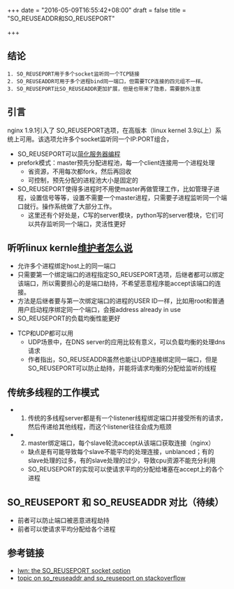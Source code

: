 +++
date = "2016-05-09T16:55:42+08:00"
draft = false
title = "SO_REUSEADDR和SO_REUSEPORT"

+++

结论
------------------
    
    1. SO_REUSEPORT用于多个socket监听同一个TCP链接
    2. SO_REUSEADDR可用于多个进程bind同一端口，但需要TCP连接的四元组不一样。
	3. SO_REUSEPORT比SO_REUSEADDR更加扩展，但是也带来了隐患，需要额外注意

引言
------------------------

nginx 1.9.1引入了 SO_REUSEPORT选项，在高版本（linux kernel 3.9以上）系统上可用。该选项允许多个socket监听同一个IP:PORT组合，

* SO_REUSEPORT可以[简化服务器编程](http://freeprogrammersblog.vhex.net/post/linux-39-introdued-new-way-of-writing-socket-servers/2)
* prefork模式：master预先分配进程池，每一个client连接用一个进程处理
    * 省资源，不用每次都fork，然后再回收
    * 可控制，预先分配的进程池大小是固定的
* SO_REUSEPORT使得多进程时不用使master再做管理工作，比如管理子进程，设置信号等等，设置不需要一个master进程，只需要子进程监听同一个端口就行。操作系统做了大部分工作。
    * 这里还有个好处是，C写的server模块，python写的server模块，它们可以共存监听同一个端口，灵活性更好


听听linux kernle[维护者怎么说](https://lwn.net/Articles/542629/)
--------------------------------------------------------------------

* 允许多个进程绑定host上的同一端口
* 只需要第一个绑定端口的进程指定SO_REUSEPORT选项，后继者都可以绑定该端口，所以需要担心的是端口劫持，不希望恶意程序能accept该端口的连接。
* 方法是后继者要与第一次绑定端口的进程的USER ID一样，比如用root和普通用户启动程序绑定同一个端口，会报address already in use
* SO_REUSEPORT的负载均衡性能更好
<!--		* 这里的负载均衡可能指的不是主动分配的，而是当多个线程监听同一端口时，如果某个线程在忙，那么新来的请求自然会被load较低的线程处理，间接的达到均衡效果 -->
* TCP和UDP都可以用
	* UDP场景中，在DNS server的应用比较有意义，可以负载均衡的处理dns请求
	* 作者指出，SO_REUSEADDR虽然也能让UDP连接绑定同一端口，但是SO_REUSEPORT可以防止劫持，并能将请求均衡的分配给监听的线程

传统多线程的工作模式
----------------------------

* 1. 传统的多线程server都是有一个listener线程绑定端口并接受所有的请求，然后传递给其他线程，而这个listener往往会成为瓶颈
* 2. master绑定端口，每个slave轮流accept从该端口获取连接（nginx）
    * 缺点是有可能导致每个slave不能平均的处理连接，unblanced；有的slave处理的过多，有的slave处理的过少，导致cpu资源不能充分利用
    * SO_REUSEPORT的实现可以使请求平均的分配给堵塞在accept上的各个进程

SO_REUSEPORT 和 SO_REUSEADDR 对比（待续）
-------------------------------------

* 前者可以防止端口被恶意进程劫持
* 前者可以使请求平均分配给各个进程

参考链接
----------------------

* [lwn: the SO_REUSEPORT socket option](https://lwn.net/Articles/542629/)
* [topic on so_reuseaddr and so_reuseport on stackoverflow](http://stackoverflow.com/questions/14388706/socket-options-so-reuseaddr-and-so-reuseport-how-do-they-differ-do-they-mean-t)

